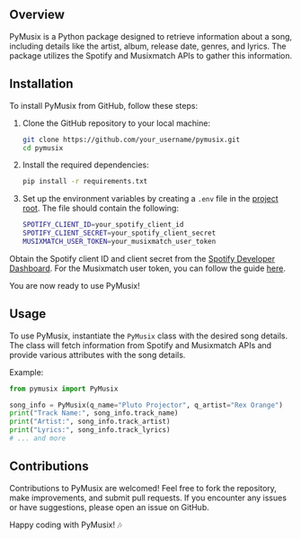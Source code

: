 ## Overview

PyMusix is a Python package designed to retrieve information about a song, including details like the artist, album, release date, genres, and lyrics. The package utilizes the Spotify and Musixmatch APIs to gather this information.

## Installation

To install PyMusix from GitHub, follow these steps:

1.  Clone the GitHub repository to your local machine:
    
	```bash
	git clone https://github.com/your_username/pymusix.git
	cd pymusix 
	```

2. Install the required dependencies:
    
    ```bash
   pip install -r requirements.txt
    ```

3. Set up the environment variables by creating a `.env` file in the [project root](https://github.com/TrueMyst/pymusix/tree/main/pymusix). The file should contain the following:

	```bash
	SPOTIFY_CLIENT_ID=your_spotify_client_id
	SPOTIFY_CLIENT_SECRET=your_spotify_client_secret
	MUSIXMATCH_USER_TOKEN=your_musixmatch_user_token
	```
Obtain the Spotify client ID and client secret from the [Spotify Developer Dashboard](https://developer.spotify.com/).
For the Musixmatch user token, you can follow the guide [here](https://github.com/khanhas/genius-spicetify#musicxmatch).
    
You are now ready to use PyMusix!

## Usage

To use PyMusix, instantiate the `PyMusix` class with the desired song details. The class will fetch information from Spotify and Musixmatch APIs and provide various attributes with the song details.

Example:

```python
from pymusix import PyMusix

song_info = PyMusix(q_name="Pluto Projector", q_artist="Rex Orange")
print("Track Name:", song_info.track_name)
print("Artist:", song_info.track_artist)
print("Lyrics:", song_info.track_lyrics)
# ... and more
```

## Contributions

Contributions to PyMusix are welcomed! Feel free to fork the repository, make improvements, and submit pull requests. If you encounter any issues or have suggestions, please open an issue on GitHub.

Happy coding with PyMusix! 🎶
